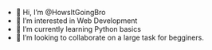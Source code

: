 - 👋 Hi, I’m @HowsItGoingBro
- 👀 I’m interested in Web Development
- 🌱 I’m currently learning Python basics
- 💞️ I’m looking to collaborate on a large task for begginers. 
